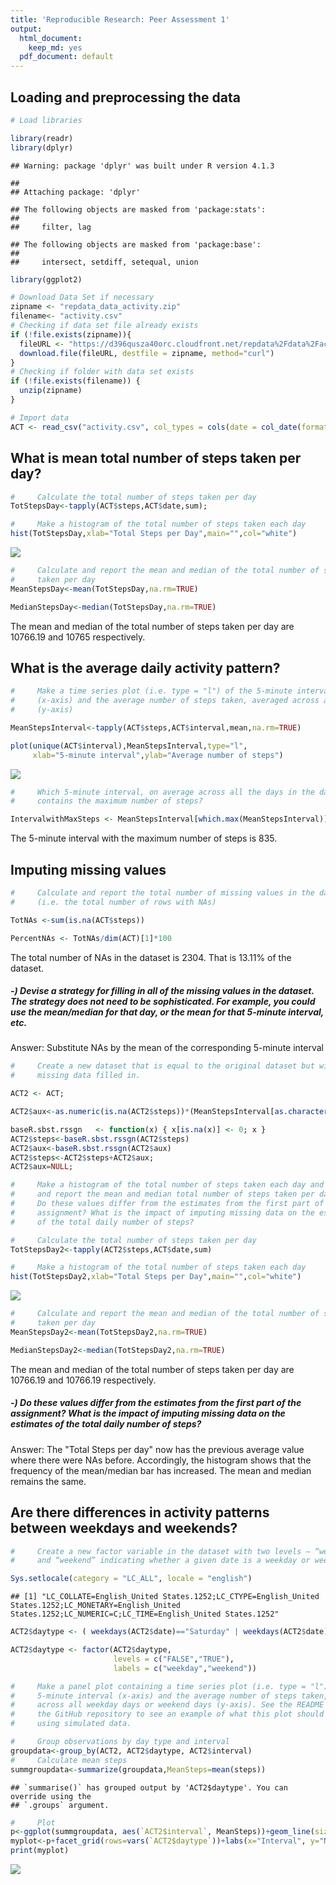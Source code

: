 ```yaml
---
title: 'Reproducible Research: Peer Assessment 1'
output:
  html_document:
    keep_md: yes
  pdf_document: default
---
```



## Loading and preprocessing the data


```r
# Load libraries

library(readr)
library(dplyr)
```

```
## Warning: package 'dplyr' was built under R version 4.1.3
```

```
## 
## Attaching package: 'dplyr'
```

```
## The following objects are masked from 'package:stats':
## 
##     filter, lag
```

```
## The following objects are masked from 'package:base':
## 
##     intersect, setdiff, setequal, union
```

```r
library(ggplot2)

# Download Data Set if necessary
zipname <- "repdata_data_activity.zip"
filename<- "activity.csv"
# Checking if data set file already exists
if (!file.exists(zipname)){
  fileURL <- "https://d396qusza40orc.cloudfront.net/repdata%2Fdata%2Factivity.zip"
  download.file(fileURL, destfile = zipname, method="curl")
}
# Checking if folder with data set exists
if (!file.exists(filename)) { 
  unzip(zipname) 
}
```


```r
# Import data
ACT <- read_csv("activity.csv", col_types = cols(date = col_date(format = "%Y-%m-%d")))
```


## What is mean total number of steps taken per day?


```r
#     Calculate the total number of steps taken per day
TotStepsDay<-tapply(ACT$steps,ACT$date,sum);

#     Make a histogram of the total number of steps taken each day
hist(TotStepsDay,xlab="Total Steps per Day",main="",col="white")
```

![](PA1_template_files/figure-html/unnamed-chunk-3-1.png)<!-- -->

```r
#     Calculate and report the mean and median of the total number of steps 
#     taken per day
MeanStepsDay<-mean(TotStepsDay,na.rm=TRUE)

MedianStepsDay<-median(TotStepsDay,na.rm=TRUE)
```

The mean and median of the total number of steps taken per day are 10766.19 and 10765 respectively.

## What is the average daily activity pattern?


```r
#     Make a time series plot (i.e. type = "l") of the 5-minute interval 
#     (x-axis) and the average number of steps taken, averaged across all days 
#     (y-axis)

MeanStepsInterval<-tapply(ACT$steps,ACT$interval,mean,na.rm=TRUE)

plot(unique(ACT$interval),MeanStepsInterval,type="l",
     xlab="5-minute interval",ylab="Average number of steps")
```

![](PA1_template_files/figure-html/unnamed-chunk-4-1.png)<!-- -->

```r
#     Which 5-minute interval, on average across all the days in the dataset, 
#     contains the maximum number of steps?

IntervalwithMaxSteps <- MeanStepsInterval[which.max(MeanStepsInterval)]
```

The 5-minute interval with the maximum number of steps is 835.


## Imputing missing values


```r
#     Calculate and report the total number of missing values in the dataset 
#     (i.e. the total number of rows with NAs)

TotNAs <-sum(is.na(ACT$steps))

PercentNAs <- TotNAs/dim(ACT)[1]*100
```

The total number of NAs in the dataset is 2304. That is 13.11% of the dataset.


#####     -) Devise a strategy for filling in all of the missing values in the dataset. The strategy does not need to be sophisticated. For example, you could use the mean/median for that day, or the mean for that 5-minute interval, etc.

Answer: Substitute NAs by the mean of the corresponding 5-minute interval


```r
#     Create a new dataset that is equal to the original dataset but with the 
#     missing data filled in.

ACT2 <- ACT;

ACT2$aux<-as.numeric(is.na(ACT2$steps))*(MeanStepsInterval[as.character(ACT2$interval)]);

baseR.sbst.rssgn   <- function(x) { x[is.na(x)] <- 0; x }
ACT2$steps<-baseR.sbst.rssgn(ACT2$steps)
ACT2$aux<-baseR.sbst.rssgn(ACT2$aux)
ACT2$steps<-ACT2$steps+ACT2$aux;
ACT2$aux=NULL;

#     Make a histogram of the total number of steps taken each day and Calculate
#     and report the mean and median total number of steps taken per day. 
#     Do these values differ from the estimates from the first part of the 
#     assignment? What is the impact of imputing missing data on the estimates 
#     of the total daily number of steps?

#     Calculate the total number of steps taken per day
TotStepsDay2<-tapply(ACT2$steps,ACT$date,sum)

#     Make a histogram of the total number of steps taken each day
hist(TotStepsDay2,xlab="Total Steps per Day",main="",col="white")
```

![](PA1_template_files/figure-html/unnamed-chunk-6-1.png)<!-- -->

```r
#     Calculate and report the mean and median of the total number of steps 
#     taken per day
MeanStepsDay2<-mean(TotStepsDay2,na.rm=TRUE)

MedianStepsDay2<-median(TotStepsDay2,na.rm=TRUE)
```

The mean and median of the total number of steps taken per day are 10766.19 and 10766.19 respectively.

#####     -) Do these values differ from the estimates from the first part of the assignment? What is the impact of imputing missing data on the estimates of the total daily number of steps?

Answer: The "Total Steps per day" now has the previous average value where there were NAs before. Accordingly, the histogram shows that the frequency of the mean/median bar has increased. The mean and median remains the same.

## Are there differences in activity patterns between weekdays and weekends?


```r
#     Create a new factor variable in the dataset with two levels – “weekday” 
#     and “weekend” indicating whether a given date is a weekday or weekend day.

Sys.setlocale(category = "LC_ALL", locale = "english")
```

```
## [1] "LC_COLLATE=English_United States.1252;LC_CTYPE=English_United States.1252;LC_MONETARY=English_United States.1252;LC_NUMERIC=C;LC_TIME=English_United States.1252"
```

```r
ACT2$daytype <- ( weekdays(ACT2$date)=="Saturday" | weekdays(ACT2$date)=="Sunday" )

ACT2$daytype <- factor(ACT2$daytype,
                       levels = c("FALSE","TRUE"),
                       labels = c("weekday","weekend"))

#     Make a panel plot containing a time series plot (i.e. type = "l") of the 
#     5-minute interval (x-axis) and the average number of steps taken, averaged
#     across all weekday days or weekend days (y-axis). See the README file in 
#     the GitHub repository to see an example of what this plot should look like
#     using simulated data.

#     Group observations by day type and interval
groupdata<-group_by(ACT2, ACT2$daytype, ACT2$interval)
#     Calculate mean steps
summgroupdata<-summarize(groupdata,MeanSteps=mean(steps))
```

```
## `summarise()` has grouped output by 'ACT2$daytype'. You can override using the
## `.groups` argument.
```

```r
#     Plot
p<-ggplot(summgroupdata, aes(`ACT2$interval`, MeanSteps))+geom_line(size=.5)
myplot<-p+facet_grid(rows=vars(`ACT2$daytype`))+labs(x="Interval", y="Number of steps")
print(myplot)
```

![](PA1_template_files/figure-html/unnamed-chunk-7-1.png)<!-- -->
